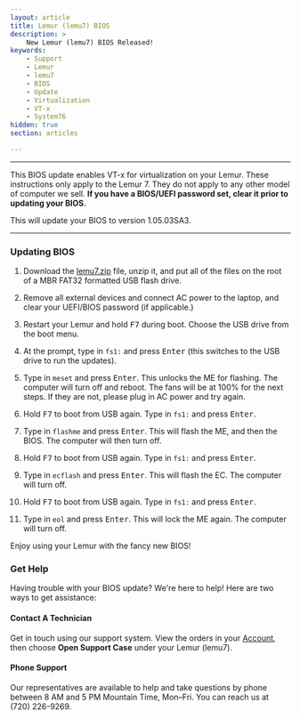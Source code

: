 ```yaml
---
layout: article
title: Lemur (lemu7) BIOS
description: >
    New Lemur (lemu7) BIOS Released!
keywords:
    - Support
    - Lemur
    - lemu7
    - BIOS
    - Update
    - Virtualization
    - VT-x
    - System76
hidden: true
section: articles

---
```


---

This BIOS update enables VT-x for virtualization on your Lemur.  These instructions only apply to the Lemur 7. They do not apply to any other model of computer we sell. **If you have a BIOS/UEFI password set, clear it prior to updating your BIOS.**

This will update your BIOS to version 1.05.03SA3.

---

### Updating BIOS

1. Download the [lemu7.zip](/files/firmware/lemu7-bios.zip) file, unzip it, and put all of the files on the root of a MBR FAT32 formatted USB flash drive.

2. Remove all external devices and connect AC power to the laptop, and clear your UEFI/BIOS password (if applicable.)

3. Restart your Lemur and hold <kbd>F7</kbd> during boot.  Choose the USB drive from the boot menu.

4. At the prompt, type in `fs1:` and press <kbd>Enter</kbd> (this switches to the USB drive to run the updates).

5. Type in `meset` and press <kbd>Enter</kbd>.  This unlocks the ME for flashing.  The computer will turn off and reboot.  The fans will be at 100% for the next steps.  If they are not, please plug in AC power and try again.

6. Hold <kbd>F7</kbd> to boot from USB again.  Type in `fs1:` and press <kbd>Enter</kbd>.

7. Type in `flashme` and press <kbd>Enter</kbd>.  This will flash the ME, and then the BIOS.  The computer will then turn off.

8. Hold <kbd>F7</kbd> to boot from USB again.  Type in `fs1:` and press <kbd>Enter</kbd>.

9. Type in `ecflash` and press <kbd>Enter</kbd>.  This will flash the EC.  The computer will turn off.

10. Hold <kbd>F7</kbd> to boot from USB again.  Type in `fs1:` and press <kbd>Enter</kbd>.

11. Type in `eol` and press <kbd>Enter</kbd>.  This will lock the ME again.  The computer will turn off.

Enjoy using your Lemur with the fancy new BIOS!

### Get Help

Having trouble with your BIOS update? We're here to help! Here are two ways to get assistance:

#### Contact A Technician

Get in touch using our support system. View the orders in your [Account](https://system76.com/my-account/orders), then choose **Open Support Case** under your Lemur (lemu7).

#### Phone Support

Our representatives are available to help and take questions by phone between 8 AM and 5 PM Mountain Time, Mon–Fri. You can reach us at (720) 226-9269.
